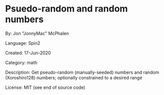 # Psuedo-random and random numbers

By: Jon "JonnyMac" McPhalen

Language: Spin2

Created: 17-Jun-2020

Category: math

Description:
Get pseudo-random (manually-seeded) numbers and random (Xoroshiro128) numbers; optionally constrained to a desired range

License: MIT (see end of source code)
